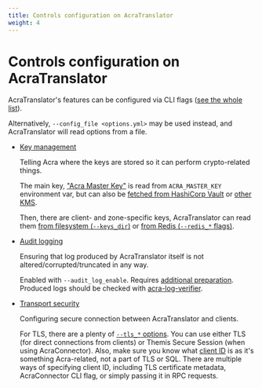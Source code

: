 ```yaml
---
title: Controls configuration on AcraTranslator
weight: 4
---
```


# Controls configuration on AcraTranslator

AcraTranslator's features can be configured via CLI flags ([see the whole list](/acra/configuring-maintaining/general-configuration/acra-server/#command-line-flags)).

Alternatively, `--config_file <options.yml>` may be used instead, and AcraTranslator will read options from a file.

* [Key management](/acra/security-controls/key-management/)

  Telling Acra where the keys are stored so it can perform crypto-related things.

  The main key, ["Acra Master Key"](/acra/security-controls/key-management/operations/generation/#master-keys)
  is read from `ACRA_MASTER_KEY` environment var, but can also be
  [fetched from HashiCorp Vault](/acra/configuring-maintaining/general-configuration/acra-translator/#hashicorp-vault) or [other KMS](/acra/configuring-maintaining/key-storing/kms-integration/).

  Then, there are client- and zone-specific keys, AcraTranslator can read them
  [from filesystem (`--keys_dir`)](/acra/configuring-maintaining/general-configuration/acra-translator/#keystore) or
  [from Redis (`--redis_*` flags)](/acra/configuring-maintaining/general-configuration/acra-translator/#command-line-flags).

* [Audit logging](/acra/security-controls/security-logging-and-events/audit-logging/)

  Ensuring that log produced by AcraTranslator itself is not altered/corrupted/truncated in any way.

  Enabled with `--audit_log_enable`. Requires
  [additional preparation](/acra/security-controls/security-logging-and-events/audit-logging#how-setup-secure-logging).
  Produced logs should be checked with
  [acra-log-verifier](/acra/configuring-maintaining/general-configuration/acra-log-verifier/).

* [Transport security](/acra/security-controls/transport-security/)

  Configuring secure connection between AcraTranslator and clients.

  For TLS, there are a plenty of
  [`--tls_*` options](/acra/configuring-maintaining/general-configuration/acra-translator/#tls).
  You can use either TLS (for direct connections from clients) or Themis Secure Session (when using AcraConnector).
  Also, make sure you know what [client ID](/acra/guides/integrating-acra-server-into-infrastructure/client_id/)
  is as it's something Acra-related, not a part of TLS or SQL.
  There are multiple ways of specifying client ID, including TLS certificate metadata, AcraConnector CLI flag, or
  simply passing it in RPC requests.
